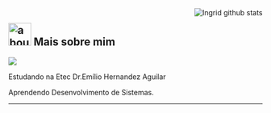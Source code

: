   <img align='right' src="https://github-readme-stats.vercel.app/api?username=ingrid-ev&show_icons=true&theme=dracula&line_height=27" alt=" Ingrid github stats">

  ## <img width="45" alt="about" src="https://raw.github.com/elizarov/elizarov/master/about.png"> Mais sobre mim

  <img src="https://img.shields.io/static/v1?label=Overview&message=Ingrid&color=f8efd4&style=for-the-badge&logo=GitHub">

  <p>

  Estudando na Etec Dr.Emílio Hernandez Aguilar<br/>

  Aprendendo Desenvolvimento de Sistemas.


  </p>
  <hr>
